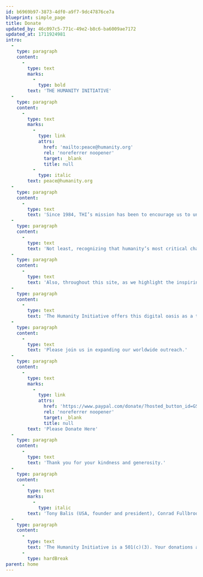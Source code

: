```yaml
---
id: b6969b97-3873-4df0-a9f7-9dc47876ce7a
blueprint: simple_page
title: Donate
updated_by: 46c097c5-771c-49e2-b8c6-ba6009ae7172
updated_at: 1711924981
intro:
  -
    type: paragraph
    content:
      -
        type: text
        marks:
          -
            type: bold
        text: 'THE HUMANITY INITIATIVE'
  -
    type: paragraph
    content:
      -
        type: text
        marks:
          -
            type: link
            attrs:
              href: 'mailto:peace@humanity.org'
              rel: 'noreferrer noopener'
              target: _blank
              title: null
          -
            type: italic
        text: peace@humanity.org
  -
    type: paragraph
    content:
      -
        type: text
        text: 'Since 1984, THI’s mission has been to encourage us to understand this planet as our common home  –  and to act on that necessary enlightenment.'
  -
    type: paragraph
    content:
      -
        type: text
        text: 'Not least, recognizing that humanity’s most critical challenge is to end war, we now are designing grass roots peace gatherings across the continents, intent on countering fascism at every turn with resolute and engaging humanism.'
  -
    type: paragraph
    content:
      -
        type: text
        text: 'Also, throughout this site, as we highlight the inspiring efforts of those in the trenches of positive change and at the forefront of civilization, we champion those who make quieter but equally positive changes every day in every distant neighborhood.'
  -
    type: paragraph
    content:
      -
        type: text
        text: 'The Humanity Initiative offers this digital oasis as a town meeting for the planet, as insight on Earth’s major challenges, and as inspiration to tune our personal journeys towards helping solve them.'
  -
    type: paragraph
    content:
      -
        type: text
        text: 'Please join us in expanding our worldwide outreach.'
  -
    type: paragraph
    content:
      -
        type: text
        marks:
          -
            type: link
            attrs:
              href: 'https://www.paypal.com/donate/?hosted_button_id=GSUQHNBGQUE52'
              rel: 'noreferrer noopener'
              target: _blank
              title: null
        text: 'Please Donate Here'
  -
    type: paragraph
    content:
      -
        type: text
        text: 'Thank you for your kindness and generosity.'
  -
    type: paragraph
    content:
      -
        type: text
        marks:
          -
            type: italic
        text: 'Tony Balis (USA, founder and president), Conrad Fullbrook (England), Kylie Janssens (South Africa), Sheila Kinkade (USA), Shashi Tharoor (India), Jacqueline Wigglesworth, England. '
  -
    type: paragraph
    content:
      -
        type: text
        text: 'The Humanity Initiative is a 501(c)(3). Your donations are fully tax-deductible in the United States.'
      -
        type: hardBreak
parent: home
---
```

